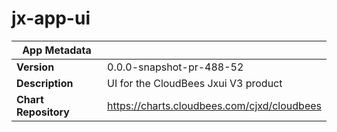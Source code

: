 # jx-app-ui

|App Metadata||
|---|---|
| **Version** | 0.0.0-snapshot-pr-488-52 |
| **Description** | UI for the CloudBees Jxui V3 product |
| **Chart Repository** | https://charts.cloudbees.com/cjxd/cloudbees |
